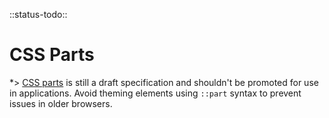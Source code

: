 <!-- 
title: CSS Parts
location: ./theming/css-parts
type: page
layout: default
-->

::status-todo::

# CSS Parts

*> [CSS parts](https://developer.mozilla.org/en-US/docs/Web/CSS/\:\:part) is still a draft specification and shouldn't be promoted for use in applications. Avoid theming elements using `::part` syntax to prevent issues in older browsers.